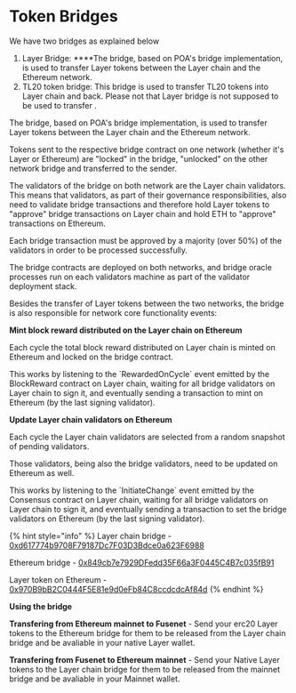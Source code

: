 # Token Bridges

We have two bridges as explained below

1. Layer Bridge:  ****The bridge, based on POA's bridge implementation, is used to transfer Layer tokens between the Layer chain and the Ethereum network.
2. TL20 token bridge: This bridge is used to transfer TL20 tokens into Layer chain and back. Please not that Layer bridge is not supposed to be used to transfer  . 

The bridge, based on POA's bridge implementation, is used to transfer Layer tokens between the Layer chain and the Ethereum network.

Tokens sent to the respective bridge contract on one network \(whether it's Layer or Ethereum\) are "locked" in the bridge, "unlocked" on the other network bridge and transferred to the sender.

The validators of the bridge on both network are the Layer chain validators. This means that validators, as part of their governance responsibilities, also need to validate bridge transactions and therefore hold Layer tokens to "approve" bridge transactions on Layer chain and hold ETH to "approve" transactions on Ethereum.

Each bridge transaction must be approved by a majority \(over 50%\) of the validators in order to be processed successfully.

The bridge contracts are deployed on both networks, and bridge oracle processes run on each validators machine as part of the validator deployment stack.

Besides the transfer of Layer tokens between the two networks, the bridge is also responsible for network core functionality events:

**Mint block reward distributed on the Layer chain on Ethereum**

Each cycle the total block reward distributed on Layer chain is minted on Ethereum and locked on the bridge contract.

This works by listening to the \`RewardedOnCycle\` event emitted by the BlockReward contract on Layer chain, waiting for all bridge validators on Layer chain to sign it, and eventually sending a transaction to mint on Ethereum \(by the last signing validator\).

**Update Layer chain validators on Ethereum**

Each cycle the Layer chain validators are selected from a random snapshot of pending validators.

Those validators, being also the bridge validators, need to be updated on Ethereum as well.

This works by listening to the \`InitiateChange\` event emitted by the Consensus contract on Layer chain, waiting for all bridge validators on Layer chain to sign it, and eventually sending a transaction to set the bridge validators on Ethereum \(by the last signing validator\).

{% hint style="info" %}
Layer chain bridge - [0xd617774b9708F79187Dc7F03D3Bdce0a623F6988](https://explorer.prmscan.org/address/0xd617774b9708f79187dc7f03d3bdce0a623f6988)

Ethereum bridge - [0x849cb7e7929DFedd35F66a3F0445C4B7c035fB91](https://etherscan.io/address/0x849cb7e7929DFedd35F66a3F0445C4B7c035fB91)

Layer token on Ethereum - [0x970B9bB2C0444F5E81e9d0eFb84C8ccdcdcAf84d](https://etherscan.io/token/0x970B9bB2C0444F5E81e9d0eFb84C8ccdcdcAf84d)
{% endhint %}

**Using the bridge**

**Transfering from Ethereum mainnet to Fusenet** - Send your erc20 Layer tokens to the Ethereum bridge for them to be released from the Layer chain bridge and be avaliable in your native Layer wallet.

**Transfering from Fusenet to Ethereum mainnet** - Send your Native Layer tokens to the Layer chain bridge for them to be released from the mainnet bridge and be avaliable in your Mainnet wallet. 

